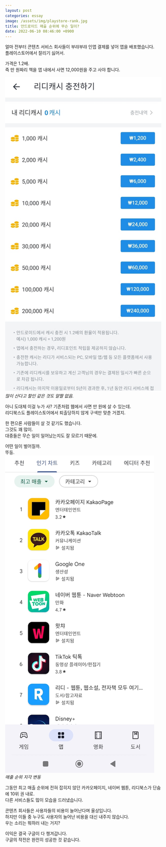 ```yaml
---
layout: post
categories: essay
image: /assets/img/playstore-rank.jpg
title: 안드로이드 매출 순위에 무슨 일이?
date: 2022-06-10 08:46:00 +0900
---
```


얼마 전부터 콘텐츠 서비스 회사들이 부랴부랴 인앱 결제를 넣어 앱을 배포했습니다.  
플레이스토어에서 잘리기 싫어서.

가격은 1.2배.  
즉 만 원짜리 책을 앱 내에서 사면 12,000원을 주고 사야 합니다.  

![리디북스 리디캐시](/assets/img/ridicash.jpg)  
*많이 산다고 할인 같은 것도 얄짤 없음.*

아니 도대체 이걸 누가 사? 기존처럼 웹에서 사면 만 원에 살 수 있는데.  
리디북스도 플레이스토어에서 퇴출당하지 않게 구색만 맞춘 거겠지.

한 편으론 사람들이 살 것 같기도 했습니다.  
그것도 꽤 많이.  
대중들은 무슨 일이 일어났는지도 잘 모르기 때문에.

어떤 일이 벌어질까.  
뚜둥.  
![플레이스토어 매출 순위](/assets/img/playstore-rank.jpg)  
*매출 순위 지각 변동*

그동안 최고 매출 순위에 전혀 잡히지 않던 카카오페이지, 네이버 웹툰, 리디북스가 단숨에 10위 권 내로.  
다른 서비스들도 많이 모습을 드러냈습니다.

콘텐츠 회사들은 사용자들의 비용이 늘어난다며 울상입니다.  
하지만 이들 중 누구도 사용자의 늘어난 비용을 대신 내주지 않습니다.  
우는 소리는 뭐하러 내는 거지?

이익은 결국 구글이 다 챙겨갑니다.  
구글의 작전은 완전히 성공한 것 같습니다.